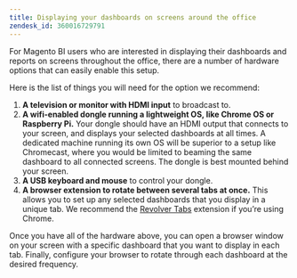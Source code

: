 ```yaml
---
title: Displaying your dashboards on screens around the office
zendesk_id: 360016729791
---
```


For Magento BI users who are interested in displaying their dashboards and reports on screens throughout the office, there are a number of hardware options that can easily enable this setup.

Here is the list of things you will need for the option we recommend:

1. **A television or monitor with HDMI input** to broadcast to.
1. **A wifi-enabled dongle running a lightweight OS, like Chrome OS or Raspberry Pi.** Your dongle should have an HDMI output that connects to your screen, and displays your selected dashboards at all times. A dedicated machine running its own OS will be superior to a setup like Chromecast, where you would be limited to beaming the same dashboard to all connected screens. The dongle is best mounted behind your screen.
1. **A USB keyboard and mouse** to control your dongle.
1. **A browser extension to rotate between several tabs at once.** This allows you to set up any selected dashboards that you display in a unique tab. We recommend the [Revolver Tabs](https://chrome.google.com/webstore/detail/revolver-tabs/dlknooajieciikpedpldejhhijacnbda?hl=en) extension if you’re using Chrome.

Once you have all of the hardware above, you can open a browser window on your screen with a specific dashboard that you want to display in each tab. Finally, configure your browser to rotate through each dashboard at the desired frequency.
